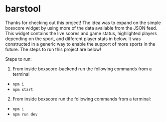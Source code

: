 # barstool
Thanks for checking out this project! The idea was to expand on the simple bosxcore widget by using more of the data available from the JSON feed. 
This widget contains the live scores and game status, highlighted players depending on the sport, and different player stats in below. It was 
constructed in a generic way to enable the support of more sports in the future. The steps to run this project are below!

Steps to run:

1. From inside boxscore-backend run the following commands from a terminal
  - `npm i`
  - `npm start`
2. From inside boxscore run the following commands from a terminal:
  - `npm i`
  - `npm run dev`
